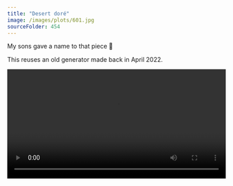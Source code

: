 ```yaml
---
title: "Desert doré"
image: /images/plots/601.jpg
sourceFolder: 454
---
```


My sons gave a name to that piece 🙂

This reuses an old generator made back in April 2022.

<video src="/images/plots/601-timelapse.mp4" width="100%" loop autoplay controls></video>
